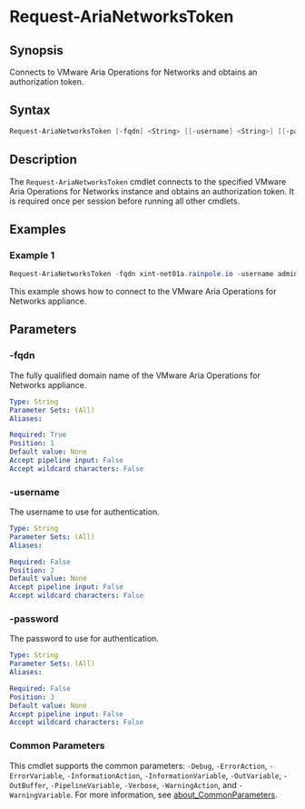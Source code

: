 # Request-AriaNetworksToken

## Synopsis

Connects to VMware Aria Operations for Networks and obtains an authorization token.

## Syntax

``` PowerShell
Request-AriaNetworksToken [-fqdn] <String> [[-username] <String>] [[-password] <String>] [<CommonParameters>]
```

## Description

The `Request-AriaNetworksToken` cmdlet connects to the specified VMware Aria Operations for Networks instance and obtains an authorization token.
It is required once per session before running all other cmdlets.

## Examples

### Example 1

``` PowerShell
Request-AriaNetworksToken -fqdn xint-net01a.rainpole.io -username admin@local -password VMw@re1!
```

This example shows how to connect to the VMware Aria Operations for Networks appliance.

## Parameters

### -fqdn

The fully qualified domain name of the VMware Aria Operations for Networks appliance.

```yaml
Type: String
Parameter Sets: (All)
Aliases:

Required: True
Position: 1
Default value: None
Accept pipeline input: False
Accept wildcard characters: False
```

### -username

The username to use for authentication.

```yaml
Type: String
Parameter Sets: (All)
Aliases:

Required: False
Position: 2
Default value: None
Accept pipeline input: False
Accept wildcard characters: False
```

### -password

The password to use for authentication.

```yaml
Type: String
Parameter Sets: (All)
Aliases:

Required: False
Position: 3
Default value: None
Accept pipeline input: False
Accept wildcard characters: False
```

### Common Parameters

This cmdlet supports the common parameters: `-Debug`, `-ErrorAction`, `-ErrorVariable`, `-InformationAction`, `-InformationVariable`, `-OutVariable`, `-OutBuffer`, `-PipelineVariable`, `-Verbose`, `-WarningAction`, and `-WarningVariable`. For more information, see [about_CommonParameters](http://go.microsoft.com/fwlink/?LinkID=113216).
